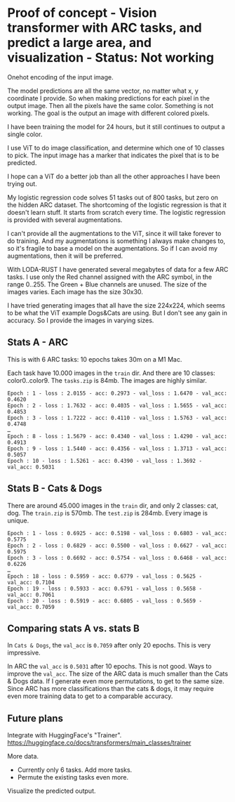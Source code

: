 # Proof of concept - Vision transformer with ARC tasks, and predict a large area, and visualization - Status: Not working

Onehot encoding of the input image.

The model predictions are all the same vector, no matter what x, y coordinate I provide.
So when making predictions for each pixel in the output image. Then all the pixels have the same color.
Something is not working.
The goal is the output an image with different colored pixels.

I have been training the model for 24 hours, but it still continues to output a single color.

I use ViT to do image classification, and determine which one of 10 classes to pick.
The input image has a marker that indicates the pixel that is to be predicted.

I hope can a ViT do a better job than all the other approaches I have been trying out.

My logistic regression code solves 51 tasks out of 800 tasks, but zero on the hidden ARC dataset.
The shortcoming of the logistic regression is that it doesn't learn stuff. It starts from scratch every time.
The logistic regression is provided with several augmentations.

I can't provide all the augmentations to the ViT, since it will take forever to do training.
And my augmentations is something I always make changes to, so it's fragile to base a model on the augmentations.
So if I can avoid my augmentations, then it will be preferred.

With LODA-RUST I have generated several megabytes of data for a few ARC tasks.
I use only the Red channel assigned with the ARC symbol, in the range 0..255.
The Green + Blue channels are unused.
The size of the images varies.
Each image has the size 30x30. 

I have tried generating images that all have the size 224x224, which seems to be
what the ViT example Dogs&Cats are using. But I don't see any gain in accuracy.
So I provide the images in varying sizes.

## Stats A - ARC

This is with 6 ARC tasks: 10 epochs takes 30m on a M1 Mac. 

Each task have 10.000 images in the `train` dir. And there are 10 classes: color0..color9.
The `tasks.zip` is 84mb. The images are highly similar.

```
Epoch : 1 - loss : 2.0155 - acc: 0.2973 - val_loss : 1.6470 - val_acc: 0.4620
Epoch : 2 - loss : 1.7632 - acc: 0.4035 - val_loss : 1.5655 - val_acc: 0.4853
Epoch : 3 - loss : 1.7222 - acc: 0.4110 - val_loss : 1.5763 - val_acc: 0.4748
…
Epoch : 8 - loss : 1.5679 - acc: 0.4340 - val_loss : 1.4290 - val_acc: 0.4913
Epoch : 9 - loss : 1.5440 - acc: 0.4356 - val_loss : 1.3713 - val_acc: 0.5057
Epoch : 10 - loss : 1.5261 - acc: 0.4390 - val_loss : 1.3692 - val_acc: 0.5031
```

## Stats B - Cats & Dogs

There are around 45.000 images in the `train` dir, and only 2 classes: cat, dog.
The `train.zip` is 570mb. The `test.zip` is 284mb. Every image is unique.

```
Epoch : 1 - loss : 0.6925 - acc: 0.5198 - val_loss : 0.6803 - val_acc: 0.5775
Epoch : 2 - loss : 0.6829 - acc: 0.5500 - val_loss : 0.6627 - val_acc: 0.5975
Epoch : 3 - loss : 0.6692 - acc: 0.5754 - val_loss : 0.6468 - val_acc: 0.6226
…
Epoch : 18 - loss : 0.5959 - acc: 0.6779 - val_loss : 0.5625 - val_acc: 0.7104
Epoch : 19 - loss : 0.5933 - acc: 0.6791 - val_loss : 0.5658 - val_acc: 0.7061
Epoch : 20 - loss : 0.5919 - acc: 0.6805 - val_loss : 0.5659 - val_acc: 0.7059
```

## Comparing stats A vs. stats B

In `Cats & Dogs`, the `val_acc` is `0.7059` after only 20 epochs. This is very impressive.

In ARC the `val_acc` is `0.5031` after 10 epochs. This is not good.
Ways to improve the `val_acc`.
The size of the ARC data is much smaller than the Cats & Dogs data.
If I generate even more permutations, to get to the same size.
Since ARC has more classifications than the cats & dogs, it may require even more training data to get to a comparable accuracy.

## Future plans

Integrate with HuggingFace's "Trainer".
https://huggingface.co/docs/transformers/main_classes/trainer

More data. 
- Currently only 6 tasks. Add more tasks.
- Permute the existing tasks even more.

Visualize the predicted output.


